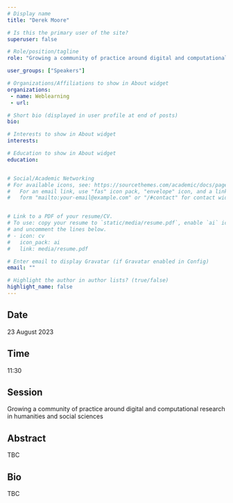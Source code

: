 ```yaml
---
# Display name
title: "Derek Moore"

# Is this the primary user of the site?
superuser: false

# Role/position/tagline
role: "Growing a community of practice around digital and computational research in humanities and social sciences"

user_groups: ["Speakers"]

# Organizations/Affiliations to show in About widget
organizations:
 - name: Weblearning
 - url: 

# Short bio (displayed in user profile at end of posts)
bio: 

# Interests to show in About widget
interests: 

# Education to show in About widget
education:


# Social/Academic Networking
# For available icons, see: https://sourcethemes.com/academic/docs/page-builder/#icons
#   For an email link, use "fas" icon pack, "envelope" icon, and a link in the
#   form "mailto:your-email@example.com" or "/#contact" for contact widget.


# Link to a PDF of your resume/CV.
# To use: copy your resume to `static/media/resume.pdf`, enable `ai` icons in `params.toml`, 
# and uncomment the lines below.
# - icon: cv
#   icon_pack: ai
#   link: media/resume.pdf

# Enter email to display Gravatar (if Gravatar enabled in Config)
email: ""

# Highlight the author in author lists? (true/false)
highlight_name: false
---
```


## Date

23 August 2023

## Time

11:30

## Session

Growing a community of practice around digital and computational research in humanities and social sciences

## Abstract

TBC

## Bio

TBC